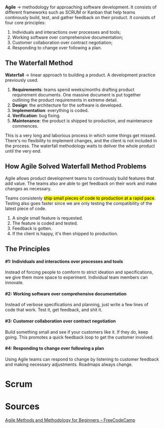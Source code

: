 __Agile__ → methodology for approaching software development. It consists of different frameworks such as SCRUM or Kanban that help teams continously build, test, and gather feedback on their product. It consists of four core principles:
1. Individuals and interactions over processes and tools;
2. Working software over comprehensive documentation;
3. Customer collaboration over contract negotiation;
4. Responding to change over following a plan.

## The Waterfall Method
__Waterfall__ → linear approach to building a product. A development practice previously used.
1. __Requirements__: teams spend weeks/months drafting product requirement documents. One massive document is put together outlining the product requirements in extreme detail.
2. __Design__: the architecture for the software is developed.
3. __Implementation__: everything is coded.
4. __Verification__: bug fixing.
5. __Maintenance__: the product is shipped to production, and maintenance commences.

This is a very long and laborious process in which some things get missed. There's no flexibility to implement changes, and the client is not included in the process. The waterfall methodology waits to deliver the whole product until the very end.

## How Agile Solved Waterfall Method Problems
Agile allows product development teams to continously build features that add value. The teams also are able to get feedback on their work and make changes as necessary.

Teams consistenly <mark>ship small pieces of code to production at a rapid pace</mark>. Testing also goes faster since we are only testing the compatibility of the latest piece of code.
1. A single small feature is requested.
2. The feature is coded and tested.
3. Feedback is gotten.
4. If the client is happy, it's then shipped to production.

## The Principles
#### #1: Individuals and interactions over processes and tools
Instead of forcing people to comform to strict ideation and specifications, we give them more space to experiment. Individual team members can innovate.

#### #2: Working software over comprehensive documentation
Instead of verbose specifications and planning, just write a few lines of code that work. Test it, get feedback, and shit it.

#### #3: Customer collaboration over contract negotiation
Build something small and see if your customers like it. If they do, keep going. This promotes a quick feedback loop to get the customer involved.

#### #4: Responding to change over following a plan
Using Agile teams can respond to change by listening to customer feedback and making necessary adjustments. Roadmaps always change.

# Scrum


# Sources
[Agile Methods and Methodology for Beginners – FreeCodeCamp](https://www.freecodecamp.org/news/agile-methods-and-methodology-for-beginners/)